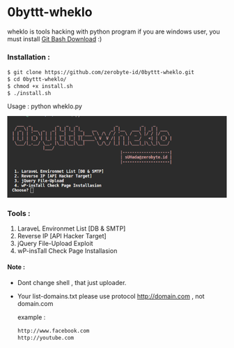 # 0byttt-wheklo
wheklo is tools hacking with python program
if you are windows user, you must install <a href="https://git-scm.com/downloads">Git Bash Download</a> :)

### Installation :
```
$ git clone https://github.com/zerobyte-id/0byttt-wheklo.git
$ cd 0byttt-wheklo/
$ chmod +x install.sh
$ ./install.sh
```

Usage : python wheklo.py


<img src="img/example.png">

### Tools :
1. LaraveL Environmet List [DB & SMTP]
2. Reverse IP [API Hacker Target]
3. jQuery File-Upload Exploit
4. wP-insTall Check Page Installasion

#### Note : 
 * Dont change shell , that just uploader.
 * Your list-domains.txt please use protocol http://domain.com , not domain.com
 
   example : 
   
   ```$ cat list-domains.txt
   http://www.facebook.com
   http://youtube.com
   ```
